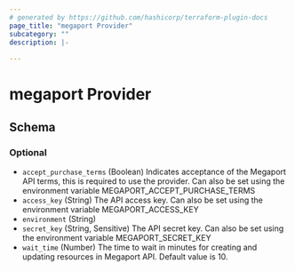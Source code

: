 ```yaml
---
# generated by https://github.com/hashicorp/terraform-plugin-docs
page_title: "megaport Provider"
subcategory: ""
description: |-
  
---
```


# megaport Provider





<!-- schema generated by tfplugindocs -->
## Schema

### Optional

- `accept_purchase_terms` (Boolean) Indicates acceptance of the Megaport API terms, this is required to use the provider. Can also be set using the environment variable MEGAPORT_ACCEPT_PURCHASE_TERMS
- `access_key` (String) The API access key. Can also be set using the environment variable MEGAPORT_ACCESS_KEY
- `environment` (String)
- `secret_key` (String, Sensitive) The API secret key. Can also be set using the environment variable MEGAPORT_SECRET_KEY
- `wait_time` (Number) The time to wait in minutes for creating and updating resources in Megaport API. Default value is 10.
